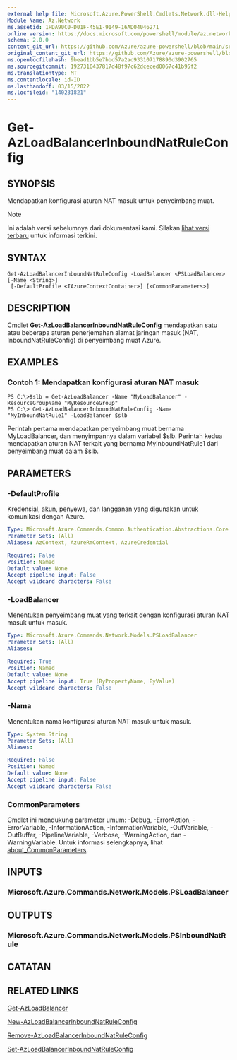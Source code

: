 ```yaml
---
external help file: Microsoft.Azure.PowerShell.Cmdlets.Network.dll-Help.xml
Module Name: Az.Network
ms.assetid: 1FDA90C0-D01F-45E1-9149-16AD04046271
online version: https://docs.microsoft.com/powershell/module/az.network/get-azloadbalancerinboundnatruleconfig
schema: 2.0.0
content_git_url: https://github.com/Azure/azure-powershell/blob/main/src/Network/Network/help/Get-AzLoadBalancerInboundNatRuleConfig.md
original_content_git_url: https://github.com/Azure/azure-powershell/blob/main/src/Network/Network/help/Get-AzLoadBalancerInboundNatRuleConfig.md
ms.openlocfilehash: 9bead1bb5e7bbd57a2ad933107178890d3902765
ms.sourcegitcommit: 1927316437817d48f97c62dceced0067c41b95f2
ms.translationtype: MT
ms.contentlocale: id-ID
ms.lasthandoff: 03/15/2022
ms.locfileid: "140231821"
---
```

# Get-AzLoadBalancerInboundNatRuleConfig

## SYNOPSIS
Mendapatkan konfigurasi aturan NAT masuk untuk penyeimbang muat.

> [!NOTE]
>Ini adalah versi sebelumnya dari dokumentasi kami. Silakan [lihat versi terbaru](/powershell/module/az.network/get-azloadbalancerinboundnatruleconfig) untuk informasi terkini.

## SYNTAX

```
Get-AzLoadBalancerInboundNatRuleConfig -LoadBalancer <PSLoadBalancer> [-Name <String>]
 [-DefaultProfile <IAzureContextContainer>] [<CommonParameters>]
```

## DESCRIPTION
Cmdlet **Get-AzLoadBalancerInboundNatRuleConfig** mendapatkan satu atau beberapa aturan penerjemahan alamat jaringan masuk (NAT, InboundNatRuleConfig) di penyeimbang muat Azure.

## EXAMPLES

### Contoh 1: Mendapatkan konfigurasi aturan NAT masuk
```
PS C:\>$slb = Get-AzLoadBalancer -Name "MyLoadBalancer" -ResourceGroupName "MyResourceGroup"
PS C:\> Get-AzLoadBalancerInboundNatRuleConfig -Name "MyInboundNatRule1" -LoadBalancer $slb
```

Perintah pertama mendapatkan penyeimbang muat bernama MyLoadBalancer, dan menyimpannya dalam variabel $slb.
Perintah kedua mendapatkan aturan NAT terkait yang bernama MyInboundNatRule1 dari penyeimbang muat dalam $slb.

## PARAMETERS

### -DefaultProfile
Kredensial, akun, penyewa, dan langganan yang digunakan untuk komunikasi dengan Azure.

```yaml
Type: Microsoft.Azure.Commands.Common.Authentication.Abstractions.Core.IAzureContextContainer
Parameter Sets: (All)
Aliases: AzContext, AzureRmContext, AzureCredential

Required: False
Position: Named
Default value: None
Accept pipeline input: False
Accept wildcard characters: False
```

### -LoadBalancer
Menentukan penyeimbang muat yang terkait dengan konfigurasi aturan NAT masuk untuk masuk.

```yaml
Type: Microsoft.Azure.Commands.Network.Models.PSLoadBalancer
Parameter Sets: (All)
Aliases:

Required: True
Position: Named
Default value: None
Accept pipeline input: True (ByPropertyName, ByValue)
Accept wildcard characters: False
```

### -Nama
Menentukan nama konfigurasi aturan NAT masuk untuk masuk.

```yaml
Type: System.String
Parameter Sets: (All)
Aliases:

Required: False
Position: Named
Default value: None
Accept pipeline input: False
Accept wildcard characters: False
```

### CommonParameters
Cmdlet ini mendukung parameter umum: -Debug, -ErrorAction, -ErrorVariable, -InformationAction, -InformationVariable, -OutVariable, -OutBuffer, -PipelineVariable, -Verbose, -WarningAction, dan -WarningVariable. Untuk informasi selengkapnya, lihat [about_CommonParameters](http://go.microsoft.com/fwlink/?LinkID=113216).

## INPUTS

### Microsoft.Azure.Commands.Network.Models.PSLoadBalancer

## OUTPUTS

### Microsoft.Azure.Commands.Network.Models.PSInboundNatRule

## CATATAN

## RELATED LINKS

[Get-AzLoadBalancer](./Get-AzLoadBalancer.md)

[New-AzLoadBalancerInboundNatRuleConfig](./New-AzLoadBalancerInboundNatRuleConfig.md)

[Remove-AzLoadBalancerInboundNatRuleConfig](./Remove-AzLoadBalancerInboundNatRuleConfig.md)

[Set-AzLoadBalancerInboundNatRuleConfig](./Set-AzLoadBalancerInboundNatRuleConfig.md)


